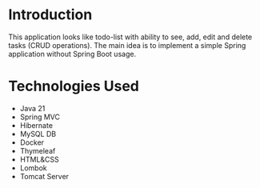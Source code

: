 # Introduction
This application looks like todo-list with ability to see, add, edit and delete tasks (CRUD operations).
The main idea is to implement a simple Spring application without Spring Boot usage.

# Technologies Used
- Java 21
- Spring MVC
- Hibernate
- MySQL DB
- Docker
- Thymeleaf
- HTML&CSS
- Lombok
- Tomcat Server

